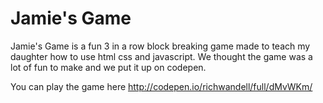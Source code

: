 # Jamie's Game

Jamie's Game is a fun 3 in a row block breaking game made to teach my daughter how to use html css and javascript. 
We thought the game was a lot of fun to make and we put it up on codepen. 

You can play the game here http://codepen.io/richwandell/full/dMvWKm/
